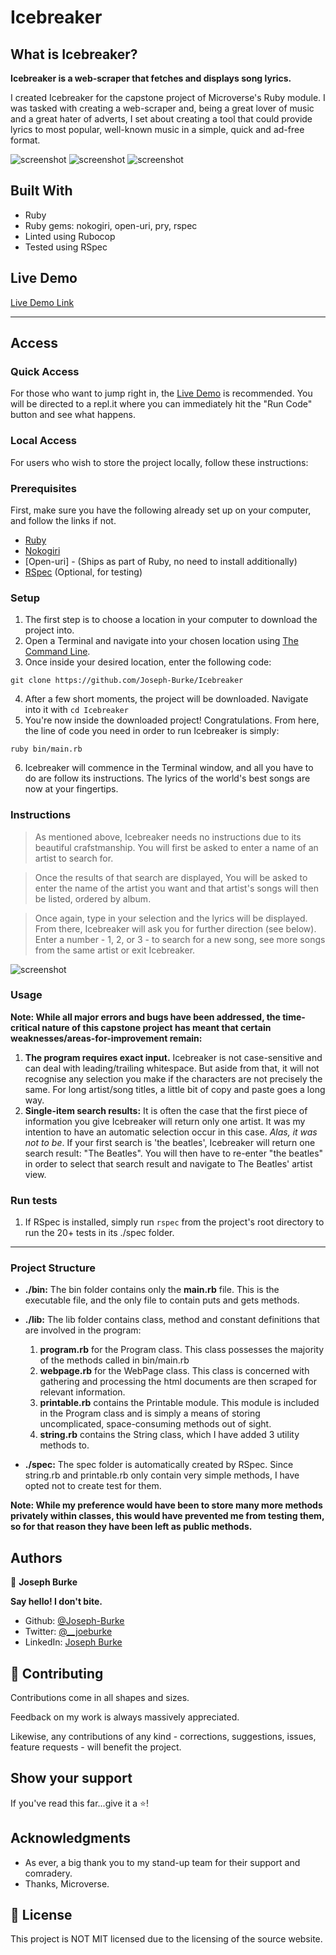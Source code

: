 # Icebreaker

## What is Icebreaker?

**Icebreaker is a web-scraper that fetches and displays song lyrics.**

I created Icebreaker for the capstone project of Microverse's Ruby module. I was tasked with creating a web-scraper and, being a great lover of music and a great hater of adverts, I set about creating a tool that could provide lyrics to most popular, well-known music in a simple, quick and ad-free format.



![screenshot](./screenshots/queen.png)
![screenshot](./screenshots/bohemian_rhapsody.png)
![screenshot](./screenshots/starman.png)


## Built With

- Ruby
- Ruby gems: nokogiri, open-uri, pry, rspec
- Linted using Rubocop 
- Tested using RSpec

## Live Demo

[Live Demo Link](https://livedemo.com)


---

## Access

### Quick Access

For those who want to jump right in, the [Live Demo](https://livedemo.com) is recommended. You will be directed to a repl.it where you can immediately hit the "Run Code" button and see what happens.

### Local Access

For users who wish to store the project locally, follow these instructions:

### Prerequisites

First, make sure you have the following already set up on your computer, and follow the links if not.

- [Ruby](https://www.ruby-lang.org/en/downloads/)
- [Nokogiri](https://nokogiri.org/)
- [Open-uri] - (Ships as part of Ruby, no need to install additionally)
- [RSpec](https://rubygems.org/gems/rspec/versions/3.4.0) (Optional, for testing)

### Setup

1. The first step is to choose a location in your computer to download the project into.
2. Open a Terminal and navigate into your chosen location using [The Command Line](https://lifehacker.com/a-command-line-primer-for-beginners-5633909).
3. Once inside your desired location, enter the following code: 
```
git clone https://github.com/Joseph-Burke/Icebreaker
```
4. After a few short moments, the project will be downloaded. Navigate into it with `cd Icebreaker`
5. You're now inside the downloaded project! Congratulations. From here, the line of code you need in order to run Icebreaker is simply:
```
ruby bin/main.rb
```
6. Icebreaker will commence in the Terminal window, and all you have to do are follow its instructions. The lyrics of the world's best songs are now at your fingertips.

### Instructions

> As mentioned above, Icebreaker needs no instructions due to its beautiful crafstmanship. You will first be asked to enter a name of an artist to search for. 

> Once the results of that search are displayed, You will be asked to enter the name of the artist you want and that artist's songs will then be listed, ordered by album.

> Once again, type in your selection and the lyrics will be displayed. From there, Icebreaker will ask you for further direction (see below). Enter a number - 1, 2, or 3 - to search for a new song, see more songs from the same artist or exit Icebreaker.

![screenshot](./screenshots/selection_by_number.png)

### Usage

**Note: While all major errors and bugs have been addressed, the time-critical nature of this capstone project has meant that certain weaknesses/areas-for-improvement remain:**

1. **The program requires exact input.** Icebreaker is not case-sensitive and can deal with leading/trailing whitespace. But aside from that, it will not recognise any selection you make if the characters are not precisely the same. For long artist/song titles, a little bit of copy and paste goes a long way.
2. **Single-item search results:** It is often the case that the first piece of information you give Icebreaker will return only one artist. It was my intention to have an automatic selection occur in this case. *Alas, it was not to be*. If your first search is 'the beatles', Icebreaker will return one search result: "The Beatles". You will then have to re-enter "the beatles" in order to select that search result and navigate to The Beatles' artist view.

### Run tests
1. If RSpec is installed, simply run `rspec` from the project's root directory to run the 20+ tests in its ./spec folder.

---

### Project Structure

- **./bin:** The bin folder contains only the **main.rb** file. This is the executable file, and the only file to contain puts and gets methods.
- **./lib:** The lib folder contains class, method and constant definitions that are involved in the program:
  
  1. **program.rb** for the Program class. This class possesses the majority of the methods called in bin/main.rb
  2. **webpage.rb** for the WebPage class. This class is concerned with gathering and processing the html documents are then scraped for relevant information.
  3. **printable.rb** contains the Printable module. This module is included in the Program class and is simply a means of storing uncomplicated, space-consuming methods out of sight.
  4. **string.rb** contains the String class, which I have added 3 utility methods to.

- **./spec:** The spec folder is automatically created by RSpec. Since string.rb and printable.rb only contain very simple methods, I have opted not to create test for them.

**Note: While my preference would have been to store many more methods privately within classes, this would have prevented me from testing them, so for that reason they have been left as public methods.**

## Authors

👤 **Joseph Burke**

  **Say hello! I don't bite.**

- Github: [@Joseph-Burke](https://github.com/Joseph-Burke)
- Twitter: [@__joeburke](https://twitter.com/__joeburke)
- LinkedIn: [Joseph Burke](https://www.linkedin.com/in/joseph-burke-b7a8261a5)

## 🤝 Contributing

Contributions come in all shapes and sizes.

Feedback on my work is always massively appreciated.

Likewise, any contributions of any kind - corrections, suggestions, issues, feature requests - will benefit the project. 

## Show your support

If you've read this far...give it a ⭐️!

## Acknowledgments

- As ever, a big thank you to my stand-up team for their support and comradery.
- Thanks, Microverse.

## 📝 License

This project is NOT MIT licensed due to the licensing of the source website.
